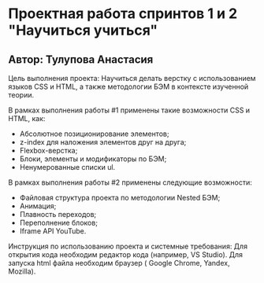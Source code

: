# Проектная работа спринтов 1 и 2 "Научиться учиться"
## Автор: Тулупова Анастасия


Цель выполнения проекта:
Научиться делать верстку с использованием языков CSS и HTML, а также методологии БЭМ в контексте изученной теории.

В рамках выполнения работы #1 применены такие возможности CSS и HTML, как:
* Абсолютное позиционирование элементов;
* z-index для наложения элементов друг на друга;
* Flexbox-верстка;
* Блоки, элементы и модификаторы по БЭМ;
* Ненумерованные списки ul.

В рамках выполнения работы #2 применены следующие возможности:
* Файловая структура проекта по методологии Nested БЭМ;
* Анимация;
* Плавность переходов;
* Переполнение блоков;
* Iframe API YouTube.

Инструкция по использованию проекта и системные требования:
Для открытия кода необходим редактор кода (например, VS Studio).
Для запуска html файла необходим браузер ( Google Chrome, Yandex, Mozilla).
